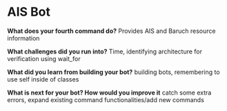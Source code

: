 # AIS Bot

**What does your fourth command do?**
Provides AIS and Baruch resource information

**What challenges did you run into?**
Time, identifying architecture for verification using wait_for

**What did you learn from building your bot?**
building bots, remembering to use self inside of classes

**What is next for your bot? How would you improve it**
catch some extra errors, expand existing command functionalities/add new commands

